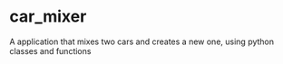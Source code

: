 # car_mixer

A application that mixes two cars and creates a new one, using python classes and functions
